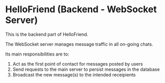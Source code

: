 # HelloFriend (Backend - WebSocket Server)

This is the backend part of HelloFriend.

The WebSocket server manages message traffic in all on-going chats.

Its main responsibilities are to:
1) Act as the first point of contact for messages posted by users
2) Send requests to the main server to persist messages in the database
3) Broadcast the new message(s) to the intended receipients